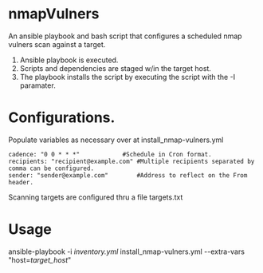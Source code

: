 # nmapVulners
An ansible playbook and bash script that configures a scheduled nmap vulners scan against a target.

1. Ansible playbook is executed.
2. Scripts and dependencies are staged w/in the target host.
3. The playbook installs the script by executing the script with the -I paramater.

# Configurations.
Populate variables as necessary over at install_nmap-vulners.yml

	cadence: "0 0 * * *" 			#Schedule in Cron format.
	recipients: "recipient@example.com"	#Multiple recipients separated by comma can be configured.
	sender: "sender@example.com" 		#Address to reflect on the From header.

Scanning targets are configured thru a file targets.txt

# Usage
ansible-playbook -i _inventory.yml_ install_nmap-vulners.yml --extra-vars "host=_target_host_"

